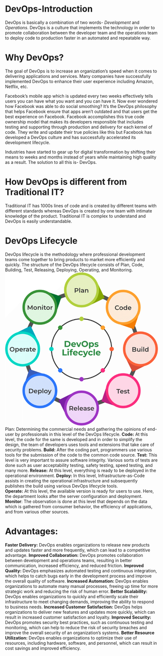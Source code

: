 # DevOps-Introduction

DevOps is basically a combination of two words- *Development* and *Operations*. DevOps is a culture that implements the technology in order to promote collaboration between the developer team and the operations team to deploy code to production faster in an automated and repeatable way.

# Why DevOps?
The goal of DevOps is to increase an organization’s speed when it comes to delivering applications and services. Many companies have successfully implemented DevOps to enhance their user experience including Amazon, Netflix, etc.

Facebook’s mobile app which is updated every two weeks effectively tells users you can have what you want and you can have it. Now ever wondered how Facebook was able to do social smoothing? It’s the DevOps philosophy that helps Facebook ensure that apps aren’t outdated and that users get the best experience on Facebook. Facebook accomplishes this true code ownership model that makes its developers responsible that includes testing and supporting through production and delivery for each kernel of code. They write and update their true policies like this but Facebook has developed a DevOps culture and has successfully accelerated its development lifecycle.

Industries have started to gear up for digital transformation by shifting their means to weeks and months instead of years while maintaining high quality as a result.  The solution to all this is- DevOps.

# How DevOps is different from Traditional IT?
Traditional IT has 1000s lines of code and is created by different teams with different standards whereas DevOps is created by one team with intimate knowledge of the product. Traditional IT is complex to understand and DevOps is easily understandable.

# DevOps Lifecycle
DevOps lifecycle is the methodology where professional development teams come together to bring products to market more efficiently and quickly. The structure of the DevOps lifecycle consists of Plan, Code, Building, Test, Releasing, Deploying, Operating,  and Monitoring.
![Alternative Text](images/DevOps-Intro.png)
Plan: Determining the commercial needs and gathering the opinions of end-user by professionals in this level of the DevOps lifecycle. 
**Code:** At this level, the code for the same is developed and in order to simplify the design, the team of developers uses tools and extensions that take care of security problems.
**Build:** After the coding part, programmers use various tools for the submission of the code to the common code source.
**Test:** This level is very important to assure software integrity. Various sorts of tests are done such as user acceptability testing, safety testing, speed testing, and many more.
**Release:** At this level, everything is ready to be deployed in the operational environment.
**Deploy:** In this level, Infrastructure-as-Code assists in creating the operational infrastructure and subsequently publishes the build using various DevOps lifecycle tools.  
**Operate:** At this level, the available version is ready for users to use. Here, the department looks after the server configuration and deployment.
**Monitor**: The observation is done at this level that depends on the data which is gathered from consumer behavior, the efficiency of applications, and from various other sources.

# Advantages:
**Faster Delivery:** DevOps enables organizations to release new products and updates faster and more frequently, which can lead to a competitive advantage.
**Improved Collaboration:** DevOps promotes collaboration between development and operations teams, resulting in better communication, increased efficiency, and reduced friction.
**Improved Quality:** DevOps emphasizes automated testing and continuous integration, which helps to catch bugs early in the development process and improve the overall quality of software.
**Increased Automation:** DevOps enables organizations to automate many manual processes, freeing up time for more strategic work and reducing the risk of human error.
**Better Scalability:** DevOps enables organizations to quickly and efficiently scale their infrastructure to meet changing demands, improving the ability to respond to business needs.
**Increased Customer Satisfaction:** DevOps helps organizations to deliver new features and updates more quickly, which can result in increased customer satisfaction and loyalty.
**Improved Security:** DevOps promotes security best practices, such as continuous testing and monitoring, which can help to reduce the risk of security breaches and improve the overall security of an organization’s systems.
**Better Resource Utilization:** DevOps enables organizations to optimize their use of resources, including hardware, software, and personnel, which can result in cost savings and improved efficiency.

